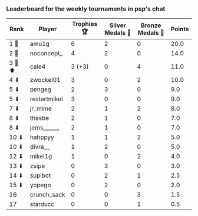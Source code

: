 ### Leaderboard for the weekly tournaments in psp's chat
| Rank | Player | Trophies 🏆 | Silver Medals 🥈 | Bronze Medals 🥉 | Points |
|------|--------|-------------|------------------|------------------|--------|
| 1 🥇 | amu1g | 6 | 2 | 0 | 20.0 |
| 2 🥈 | noconcept_ | 4 | 2 | 0 | 14.0 |
| 3 🥉 ⬆| cale4 | 3 (+3) | 0 | 4 | 11.0 |
| 4 ⬇| zwockel01 | 3 | 0 | 2 | 10.0 |
| 5 ⬇| pengeg | 2 | 3 | 0 | 9.0 |
| 5 ⬇| restartmikel | 3 | 0 | 0 | 9.0 |
| 7 ⬇| jr_mime | 2 | 1 | 2 | 8.0 |
| 8 ⬇| thasbe | 2 | 1 | 0 | 7.0 |
| 8 ⬇| jems______ | 2 | 1 | 0 | 7.0 |
| 10 ⬇| hahppyy | 1 | 1 | 2 | 5.0 |
| 10 ⬇| divra__ | 1 | 2 | 0 | 5.0 |
| 12 ⬇| mikel1g | 1 | 0 | 2 | 4.0 |
| 13 ⬇| zsipe | 0 | 3 | 0 | 3.0 |
| 14 ⬇| supibot | 0 | 2 | 1 | 2.5 |
| 15 ⬇| yopego | 0 | 2 | 0 | 2.0 |
| 16 | crunch_sack | 0 | 0 | 3 | 1.5 |
| 17 | starducc | 0 | 0 | 1 | 0.5 |
